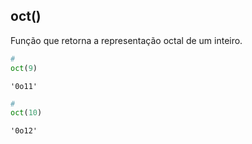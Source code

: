 ## oct()

Função que retorna a representação octal de um inteiro.

```python
# 
oct(9)
```

```
'0o11'
```

```python
# 
oct(10)
```

```
'0o12'
```


